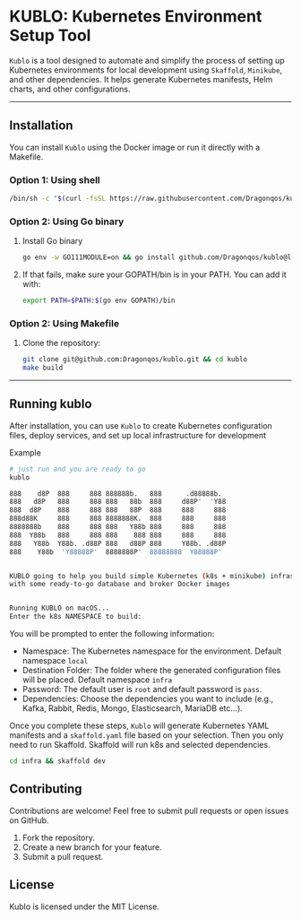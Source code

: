 # KUBLO: Kubernetes Environment Setup Tool

`Kublo` is a tool designed to automate and simplify the process of setting up Kubernetes environments for local development using `Skaffold`, `Minikube`, and other dependencies. It helps generate Kubernetes manifests, Helm charts, and other configurations.

---

## Installation

You can install `Kublo` using the Docker image or run it directly with a Makefile.

### Option 1: Using shell

   ```bash
   /bin/sh -c "$(curl -fsSL https://raw.githubusercontent.com/Dragonqos/kublo/HEAD/build.sh)"
   ```

### Option 2: Using Go binary

1. Install Go binary
   ```bash
   go env -w GO111MODULE=on && go install github.com/Dragonqos/kublo@latest
   ```
   
2. If that fails, make sure your GOPATH/bin is in your PATH. You can add it with:
   ```bash
   export PATH=$PATH:$(go env GOPATH)/bin
   ```

### Option 2: Using Makefile

1. Clone the repository:
    ```bash
    git clone git@github.com:Dragonqos/kublo.git && cd kublo
    make build
    ```
---
   
## Running kublo

After installation, you can use `Kublo` to create Kubernetes configuration files, deploy services, and set up local infrastructure for development

Example
```bash
# just run and you are ready to go
kublo
```

```bash
888    d8P  888     888 888888b.   888      .d88888b.
888   d8P   888     888 888   88b  888     d88P'  'Y88
888  d8P    888     888 888   88P  888     888     888
888d88K     888     888 8888888K.  888     888     888
8888888b    888     888 888   Y88b 888     888     888
888  Y88b   888     888 888    888 888     888     888
888   Y88b  Y88b. .d88P 888   d88P 888     Y88b. .d88P
888    Y88b  'Y88888P'  8888888P'  88888888  Y88888P'


KUBLO going to help you build simple Kubernetes (k8s + minikube) infrastructure for local development
with some ready-to-go database and broker Docker images


Running KUBLO on macOS...
Enter the k8s NAMESPACE to build:
```

You will be prompted to enter the following information:

- Namespace: The Kubernetes namespace for the environment. Default namespace `local`
- Destination Folder: The folder where the generated configuration files will be placed. Default namespace `infra`
- Password: The default user is `root`  and default password is `pass`.
- Dependencies: Choose the dependencies you want to include (e.g., Kafka, Rabbit, Redis, Mongo, Elasticsearch, MariaDB etc...).

Once you complete these steps, `Kublo` will generate Kubernetes YAML manifests and a `skaffold.yaml` file based on your selection.
Then you only need to run Skaffold. Skaffold will run k8s and selected dependencies. 
   ```bash
   cd infra && skaffold dev
   ```

## Contributing

Contributions are welcome! Feel free to submit pull requests or open issues on GitHub.

1. Fork the repository.
2. Create a new branch for your feature.
3. Submit a pull request.

## License

Kublo is licensed under the MIT License.
